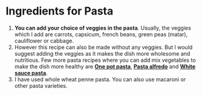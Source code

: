 # Ingredients for Pasta
1. **You can add your choice of veggies in the pasta**. Usually, the veggies which I add are carrots, capsicum, french beans, green peas (matar), cauliflower or cabbage.
2. However this recipe can also be made without any veggies. But I would suggest adding the veggies as it makes the dish more wholesome and nutritious. Few more pasta recipes where you can add mix vegetables to make the dish more healthy are [**One pot pasta**](https://www.vegrecipesofindia.com/one-pot-pasta-recipe/), [**Pasta alfredo**](https://www.vegrecipesofindia.com/pasta-in-alfredo-sauce-recipe/) and [**White sauce pasta**](https://www.vegrecipesofindia.com/white-sauce-pasta-recipe/).
3. I have used whole wheat penne pasta. You can also use macaroni or other pasta varieties.

